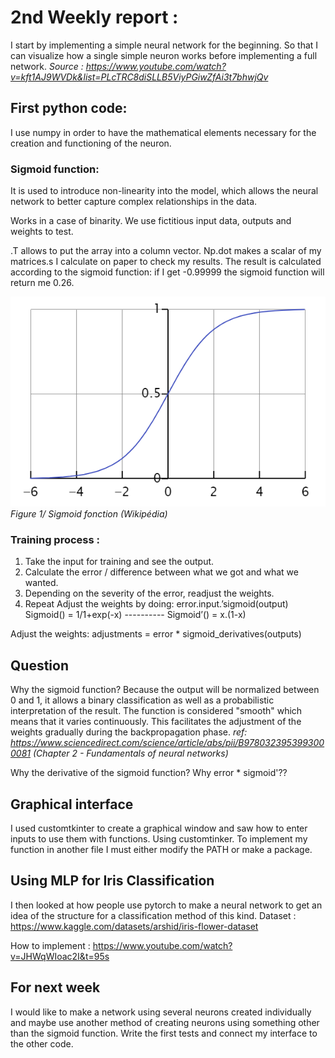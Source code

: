 # 2nd Weekly report :

I start by implementing a simple neural network for the beginning. So that I can visualize how a single simple neuron works before implementing a full network.
*Source : https://www.youtube.com/watch?v=kft1AJ9WVDk&list=PLcTRC8diSLLB5ViyPGiwZfAi3t7bhwjQv*

## First python code:
I use numpy in order to have the mathematical elements necessary for the creation and functioning of the neuron.

### Sigmoid function:
It is used to introduce non-linearity into the model, which allows the neural network to better capture complex relationships in the data.

Works in a case of binarity.
We use fictitious input data, outputs and weights to test.

.T allows to put the array into a column vector.
Np.dot makes a scalar of my matrices.s
I calculate on paper to check my results.
The result is calculated according to the sigmoid function:
if I get -0.99999 the sigmoid function will return me 0.26.

![alt text](image.png)
*Figure 1/ Sigmoid fonction (Wikipédia)*

### Training process :
1.	Take the input for training and see the output.
2. Calculate the error / difference between what we got and what we wanted.
3. Depending on the severity of the error, readjust the weights.
4. Repeat
Adjust the weights by doing: error.input.’sigmoid(output)
Sigmoid() = 1/1+exp(-x) ---------- Sigmoid’() = x.(1-x)

Adjust the weights: adjustments = error * sigmoid_derivatives(outputs)

## Question
Why the sigmoid function?
Because the output will be normalized between 0 and 1, it allows a binary classification as well as a probabilistic interpretation of the result. The function is considered "smooth" which means that it varies continuously. This facilitates the adjustment of the weights gradually during the backpropagation phase.
*ref: https://www.sciencedirect.com/science/article/abs/pii/B9780323953993000081 (Chapter 2 - Fundamentals of neural networks)*

Why the derivative of the sigmoid function?
Why error * sigmoid'??

## Graphical interface
I used customtkinter to create a graphical window and saw how to enter inputs to use them with functions.
Using customtinker.
To implement my function in another file I must either modify the PATH or make a package.
## Using MLP for Iris Classification
I then looked at how people use pytorch to make a neural network to get an idea of ​​the structure for a classification method of this kind.
Dataset : https://www.kaggle.com/datasets/arshid/iris-flower-dataset

How to implement : https://www.youtube.com/watch?v=JHWqWIoac2I&t=95s

## For next week 
I would like to make a network using several neurons created individually and maybe use another method of creating neurons using something other than the sigmoid function.
Write the first tests and connect my interface to the other code.